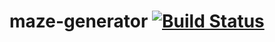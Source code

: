 # maze-generator [![Build Status](https://travis-ci.org/henrikfredriksson/maze-generator.svg?branch=master)](https://travis-ci.org/henrikfredriksson/maze-generator)
